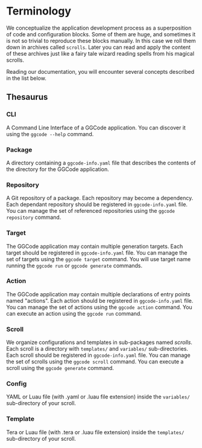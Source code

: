 # Terminology

We conceptualize the application development process as a superposition of code and configuration blocks. Some of them are huge, and sometimes it is not so trivial to reproduce these blocks manually. In this case we roll them down in archives called `scrolls`. Later you can read and apply the content of these archives just like a fairy tale wizard reading spells from his magical scrolls.

Reading our documentation, you will encounter several concepts described in the list below.

## Thesaurus

### CLI

A Command Line Interface of a GGCode application. You can discover it using the `ggcode --help` command.

### Package

A directory containing a `ggcode-info.yaml` file that describes the contents of the directory for the GGCode application.

### Repository

A Git repository of a package. Each repository may become a dependency. Each dependant repository should be registered in `ggcode-info.yaml` file. You can manage the set of referenced repositories using the `ggcode repository` command.

### Target

The GGCode application may contain multiple generation targets. Each target should be registered in `ggcode-info.yaml` file. You can manage the set of targets using the `ggcode target` command. You will use target name running the `ggcode run` or `ggcode generate` commands.

### Action

The GGCode application may contain multiple declarations of entry points named "actions". Each action should be registered in `ggcode-info.yaml` file. You can manage the set of actions using the `ggcode action` command. You can execute an action using the `ggcode run` command.

### Scroll

We organize configurations and templates in sub-packages named *scrolls*. Each scroll is a directory with `templates/` and `variables/` sub-directories. Each scroll should be registered in `ggcode-info.yaml` file. You can manage the set of scrolls using the `ggcode scroll` command. You can execute a scroll using the `ggcode generate` command.

### Config

YAML or Luau file (with .yaml or .luau file extension) inside the `variables/` sub-directory of your scroll.

### Template

Tera or Luau file (with .tera or .luau file extension) inside the `templates/` sub-directory of your scroll.
